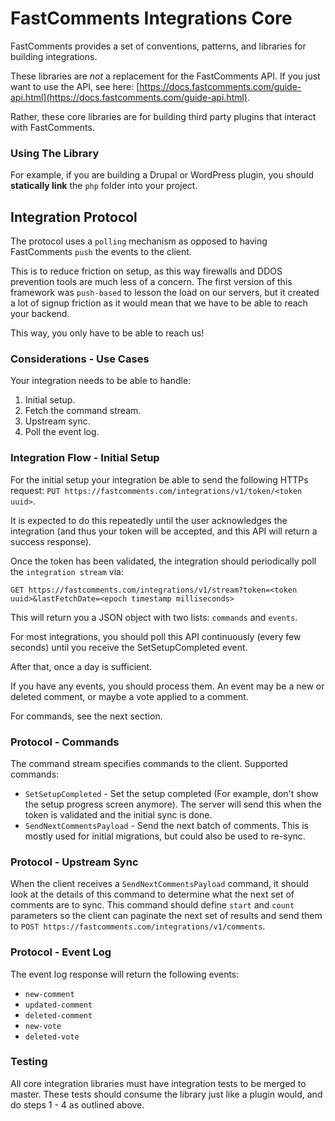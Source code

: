 # FastComments Integrations Core

FastComments provides a set of conventions, patterns, and libraries for building integrations.

These libraries are *not* a replacement for the FastComments API. If you just want to use the API, see here: [https://docs.fastcomments.com/guide-api.html](https://docs.fastcomments.com/guide-api.html).

Rather, these core libraries are for building third party plugins that interact with FastComments.

### Using The Library

For example, if you are building a Drupal or WordPress plugin, you should **statically link** the `php` folder
into your project.

## Integration Protocol

The protocol uses a `polling` mechanism as opposed to having FastComments `push` the events to the client.

This is to reduce friction on setup, as this way firewalls and DDOS prevention tools are much less of a concern. The first
version of this framework was `push-based` to lesson the load on our servers, but it created a lot of signup friction
as it would mean that we have to be able to reach your backend.

This way, you only have to be able to reach us!

### Considerations - Use Cases

Your integration needs to be able to handle:

1. Initial setup.
2. Fetch the command stream.
3. Upstream sync.
4. Poll the event log.

### Integration Flow - Initial Setup

For the initial setup your integration be able to send the following HTTPs request: `PUT https://fastcomments.com/integrations/v1/token/<token uuid>`.

It is expected to do this repeatedly until the user acknowledges the integration (and thus your token will be accepted, and this API will return a success response).

Once the token has been validated, the integration should periodically poll the `integration stream` via:

`GET https://fastcomments.com/integrations/v1/stream?token=<token uuid>&lastFetchDate=<epoch timestamp milliseconds>`

This will return you a JSON object with two lists: `commands` and `events`.

For most integrations, you should poll this API continuously (every few seconds) until you receive the SetSetupCompleted event.

After that, once a day is sufficient.

If you have any events, you should process them. An event may be a new or deleted comment, or maybe a vote applied to a comment.

For commands, see the next section.

### Protocol - Commands

The command stream specifies commands to the client. Supported commands:

- `SetSetupCompleted` - Set the setup completed (For example, don't show the setup progress screen anymore). The server will send this when the token is validated and the initial sync is done.
- `SendNextCommentsPayload` - Send the next batch of comments. This is mostly used for initial migrations, but could also be used to re-sync.

### Protocol - Upstream Sync

When the client receives a `SendNextCommentsPayload` command, it should look at the details of this command to determine
what the next set of comments are to sync. This command should define `start` and `count` parameters so the client can paginate
the next set of results and send them to `POST https://fastcomments.com/integrations/v1/comments`. 

### Protocol - Event Log

The event log response will return the following events:

- `new-comment`
- `updated-comment`
- `deleted-comment`
- `new-vote`
- `deleted-vote`

### Testing

All core integration libraries must have integration tests to be merged to master. These tests should consume
the library just like a plugin would, and do steps 1 - 4 as outlined above.
